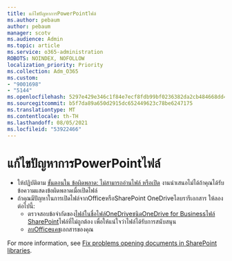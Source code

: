 ```yaml
---
title: แก้ไขปัญหาการPowerPointไฟล์
ms.author: pebaum
author: pebaum
manager: scotv
ms.audience: Admin
ms.topic: article
ms.service: o365-administration
ROBOTS: NOINDEX, NOFOLLOW
localization_priority: Priority
ms.collection: Adm_O365
ms.custom:
- "9001698"
- "5144"
ms.openlocfilehash: 5297e429e346c1f84e7ecf8fdb99bf0236382da2cb484668dd4b560027736979
ms.sourcegitcommit: b5f7da89a650d2915dc652449623c78be6247175
ms.translationtype: MT
ms.contentlocale: th-TH
ms.lasthandoff: 08/05/2021
ms.locfileid: "53922466"
---
```

# <a name="resolve-issues-opening-powerpoint-files"></a>แก้ไขปัญหาการPowerPointไฟล์

- ให้ปฏิบัติตาม [ขั้นตอนใน ข้อผิดพลาด: ไม่สามารถอ่านไฟล์ หรือเปิด](https://support.office.com/article/Error-Can-t-read-file-or-Presentation-cannot-be-opened-7f2f31e2-d4dd-4c1f-9e27-ba6fadf92d44) งานนําเสนอไม่ได้ถ้าคุณได้รับข้อความแสดงข้อผิดพลาดเมื่อเปิดไฟล์
- ถ้าคุณมีปัญหาในการเปิดไฟล์จากOfficeหรือSharePoint OneDriveไลบรารีเอกสาร ให้ลองต่อไปนี้:
    - ตรวจสอบข้อจํากัดของ[ไฟล์ในชื่อไฟล์OneDriveชนิดOneDrive for Businessไฟล์ SharePoint](https://support.office.com/article/64883a5d-228e-48f5-b3d2-eb39e07630fa)ไฟล์ที่ไม่ถูกต้อง เพื่อให้แน่ใจว่าไฟล์ได้รับการสนับสนุน
    - [ลบOfficeแคช](https://support.office.com/article/b1d3765e-d71b-4bb8-99ca-acd22c42995d)เอกสารของคุณ

For more information, see [Fix problems opening documents in SharePoint libraries](https://support.office.com/article/31329fa1-4ad0-47fc-95d8-bb0c5b12a536).
